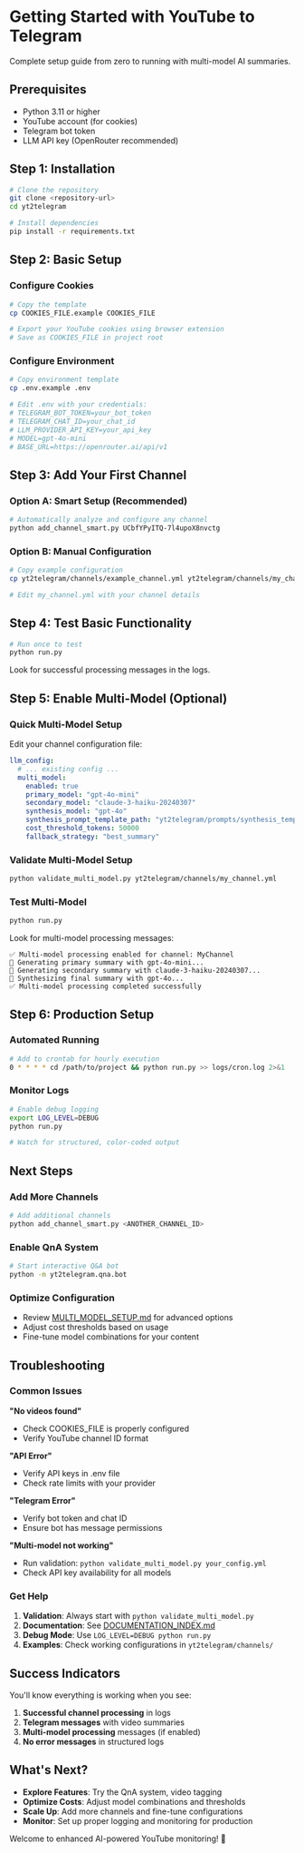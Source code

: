 # Getting Started with YouTube to Telegram

Complete setup guide from zero to running with multi-model AI summaries.

## Prerequisites

- Python 3.11 or higher
- YouTube account (for cookies)
- Telegram bot token
- LLM API key (OpenRouter recommended)

## Step 1: Installation

```bash
# Clone the repository
git clone <repository-url>
cd yt2telegram

# Install dependencies
pip install -r requirements.txt
```

## Step 2: Basic Setup

### Configure Cookies
```bash
# Copy the template
cp COOKIES_FILE.example COOKIES_FILE

# Export your YouTube cookies using browser extension
# Save as COOKIES_FILE in project root
```

### Configure Environment
```bash
# Copy environment template
cp .env.example .env

# Edit .env with your credentials:
# TELEGRAM_BOT_TOKEN=your_bot_token
# TELEGRAM_CHAT_ID=your_chat_id
# LLM_PROVIDER_API_KEY=your_api_key
# MODEL=gpt-4o-mini
# BASE_URL=https://openrouter.ai/api/v1
```

## Step 3: Add Your First Channel

### Option A: Smart Setup (Recommended)
```bash
# Automatically analyze and configure any channel
python add_channel_smart.py UCbfYPyITQ-7l4upoX8nvctg
```

### Option B: Manual Configuration
```bash
# Copy example configuration
cp yt2telegram/channels/example_channel.yml yt2telegram/channels/my_channel.yml

# Edit my_channel.yml with your channel details
```

## Step 4: Test Basic Functionality

```bash
# Run once to test
python run.py
```

Look for successful processing messages in the logs.

## Step 5: Enable Multi-Model (Optional)

### Quick Multi-Model Setup
Edit your channel configuration file:

```yaml
llm_config:
  # ... existing config ...
  multi_model:
    enabled: true
    primary_model: "gpt-4o-mini"
    secondary_model: "claude-3-haiku-20240307"
    synthesis_model: "gpt-4o"
    synthesis_prompt_template_path: "yt2telegram/prompts/synthesis_template.md"
    cost_threshold_tokens: 50000
    fallback_strategy: "best_summary"
```

### Validate Multi-Model Setup
```bash
python validate_multi_model.py yt2telegram/channels/my_channel.yml
```

### Test Multi-Model
```bash
python run.py
```

Look for multi-model processing messages:
```
✅ Multi-model processing enabled for channel: MyChannel
🔄 Generating primary summary with gpt-4o-mini...
🔄 Generating secondary summary with claude-3-haiku-20240307...
🔄 Synthesizing final summary with gpt-4o...
✅ Multi-model processing completed successfully
```

## Step 6: Production Setup

### Automated Running
```bash
# Add to crontab for hourly execution
0 * * * * cd /path/to/project && python run.py >> logs/cron.log 2>&1
```

### Monitor Logs
```bash
# Enable debug logging
export LOG_LEVEL=DEBUG
python run.py

# Watch for structured, color-coded output
```

## Next Steps

### Add More Channels
```bash
# Add additional channels
python add_channel_smart.py <ANOTHER_CHANNEL_ID>
```

### Enable QnA System
```bash
# Start interactive Q&A bot
python -m yt2telegram.qna.bot
```

### Optimize Configuration
- Review [MULTI_MODEL_SETUP.md](MULTI_MODEL_SETUP.md) for advanced options
- Adjust cost thresholds based on usage
- Fine-tune model combinations for your content

## Troubleshooting

### Common Issues

**"No videos found"**
- Check COOKIES_FILE is properly configured
- Verify YouTube channel ID format

**"API Error"**
- Verify API keys in .env file
- Check rate limits with your provider

**"Telegram Error"**
- Verify bot token and chat ID
- Ensure bot has message permissions

**"Multi-model not working"**
- Run validation: `python validate_multi_model.py your_config.yml`
- Check API key availability for all models

### Get Help

1. **Validation**: Always start with `python validate_multi_model.py`
2. **Documentation**: See [DOCUMENTATION_INDEX.md](DOCUMENTATION_INDEX.md)
3. **Debug Mode**: Use `LOG_LEVEL=DEBUG python run.py`
4. **Examples**: Check working configurations in `yt2telegram/channels/`

## Success Indicators

You'll know everything is working when you see:

1. **Successful channel processing** in logs
2. **Telegram messages** with video summaries
3. **Multi-model processing** messages (if enabled)
4. **No error messages** in structured logs

## What's Next?

- **Explore Features**: Try the QnA system, video tagging
- **Optimize Costs**: Adjust model combinations and thresholds
- **Scale Up**: Add more channels and fine-tune configurations
- **Monitor**: Set up proper logging and monitoring for production

Welcome to enhanced AI-powered YouTube monitoring! 🚀